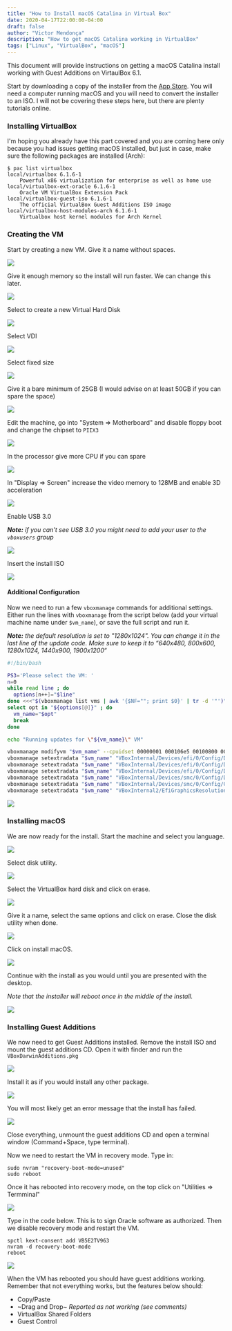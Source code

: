 ```yaml
---
title: "How to Install macOS Catalina in Virtual Box"
date: 2020-04-17T22:00:00-04:00
draft: false
author: "Victor Mendonça"
description: "How to get macOS Catalina working in VirtualBox"
tags: ["Linux", "VirtualBox", "macOS"]
---
```


This document will provide instructions on getting a macOS Catalina install working with Guest Additions on VirtaulBox 6.1.

Start by downloading a copy of the installer from the [App Store](https://apps.apple.com/us/app/macos-catalina/id1466841314?mt=12). You will need a computer running macOS and you will need to convert the installer to an ISO. I will not be covering these steps here, but there are plenty tutorials online.

### Installing VirtualBox

I'm hoping you already have this part covered and you are coming here only because you had issues getting macOS installed, but just in case, make sure the following packages are installed (Arch):

```none
$ pac list virtualbox
local/virtualbox 6.1.6-1
    Powerful x86 virtualization for enterprise as well as home use
local/virtualbox-ext-oracle 6.1.6-1
    Oracle VM VirtualBox Extension Pack
local/virtualbox-guest-iso 6.1.6-1
    The official VirtualBox Guest Additions ISO image
local/virtualbox-host-modules-arch 6.1.6-1
    Virtualbox host kernel modules for Arch Kernel
```

### Creating the VM

Start by creating a new VM. Give it a name without spaces.

![](/img/how-to-install-macos-catalina-in-virtual-box/1.create.machine.png)

Give it enough memory so the install will run faster. We can change this later.

![](/img/how-to-install-macos-catalina-in-virtual-box/2.create.machine.png)

Select to create a new Virtual Hard Disk

![](/img/how-to-install-macos-catalina-in-virtual-box/3.create.machine.png)

Select VDI

![](/img/how-to-install-macos-catalina-in-virtual-box/4.create.machine.png)

Select fixed size

![](/img/how-to-install-macos-catalina-in-virtual-box/5.create.machine.png)

Give it a bare minimum of 25GB (I would advise on at least 50GB if you can spare the space)

![](/img/how-to-install-macos-catalina-in-virtual-box/6.create.machine.png)

Edit the machine, go into "System => Motherboard" and disable floppy boot and change the chipset to `PIIX3`

![](/img/how-to-install-macos-catalina-in-virtual-box/7.system.settings.png)

In the processor give more CPU if you can spare

![](/img/how-to-install-macos-catalina-in-virtual-box/8.system.settings.png)

In "Display => Screen" increase the video memory to 128MB and enable 3D acceleration

![](/img/how-to-install-macos-catalina-in-virtual-box/9.video.settings.png)

Enable USB 3.0

_**Note:** if you can't see USB 3.0 you might need to add your user to the `vboxusers` group_

![](/img/how-to-install-macos-catalina-in-virtual-box/9.usb.settings.png)

Insert the install ISO

![](/img/how-to-install-macos-catalina-in-virtual-box/10.iso.settings.png)

#### Additional Configuration

Now we need to run a few `vboxmanage` commands for additional settings. Either run the lines with `vboxmanage` from the script below (add your virtual machine name under `$vm_name`), or save the full script and run it.

_**Note:** the default resolution is set to "1280x1024". You can change it in the last line of the update code. Make sure to keep it to “640x480, 800x600, 1280x1024, 1440x900, 1900x1200“_

```bash
#!/bin/bash

PS3='Please select the VM: '
n=0
while read line ; do
  options[n++]="$line"
done <<<"$(vboxmanage list vms | awk '{$NF=""; print $0}' | tr -d '"')"
select opt in "${options[@]}" ; do
  vm_name="$opt"
  break
done

echo "Running updates for \"${vm_name}\" VM"

vboxmanage modifyvm "$vm_name" --cpuidset 00000001 000106e5 00100800 0098e3fd bfebfbff && echo "Changed CPU ID Set" ; sleep .5
vboxmanage setextradata "$vm_name" "VBoxInternal/Devices/efi/0/Config/DmiSystemProduct" "iMac11,3" && echo "Changed DmiSystemProduct" ; sleep .5
vboxmanage setextradata "$vm_name" "VBoxInternal/Devices/efi/0/Config/DmiSystemVersion" "1.0" && echo "Changed DmiSystemVersion" ; sleep .5
vboxmanage setextradata "$vm_name" "VBoxInternal/Devices/efi/0/Config/DmiBoardProduct" "Iloveapple" && echo "Changed DmiBoardProduct" ; sleep .5
vboxmanage setextradata "$vm_name" "VBoxInternal/Devices/smc/0/Config/DeviceKey" "ourhardworkbythesewordsguardedpleasedontsteal(c)AppleComputerInc" && echo "Changed DeviceKey" ; sleep .5
vboxmanage setextradata "$vm_name" "VBoxInternal/Devices/smc/0/Config/GetKeyFromRealSMC" 1 && echo "Changed GetKeyFromRealSMC" ; sleep .5
vboxmanage setextradata "$vm_name" "VBoxInternal2/EfiGraphicsResolution" "1920x1080" && echo "Changed resolution to 1280x1024" ; sleep .5
```

![](/img/how-to-install-macos-catalina-in-virtual-box/11.run.script.png)


### Installing macOS

We are now ready for the install. Start the machine and select you language.

![](/img/how-to-install-macos-catalina-in-virtual-box/12.language.install.png)

Select disk utility.

![](/img/how-to-install-macos-catalina-in-virtual-box/13.disk.utility.png)

Select the VirtualBox hard disk and click on erase.

![](/img/how-to-install-macos-catalina-in-virtual-box/14.disk.utility.png)

Give it a name, select the same options and click on erase. Close the disk utility when done.

![](/img/how-to-install-macos-catalina-in-virtual-box/15.disk.utility.png)

Click on install macOS.

![](/img/how-to-install-macos-catalina-in-virtual-box/16.install.macos.png)

Continue with the install as you would until you are presented with the desktop.

_Note that the installer will reboot once in the middle of the install._

![](/img/how-to-install-macos-catalina-in-virtual-box/17.install.macos.png)

### Installing Guest Additions

We now need to get Guest Additions installed. Remove the install ISO and mount the guest additions CD. Open it with finder and run the `VBoxDarwinAdditions.pkg`  

![](/img/how-to-install-macos-catalina-in-virtual-box/18.install.guest.additions.png)

Install it as if you would install any other package.

![](/img/how-to-install-macos-catalina-in-virtual-box/19.install.guest.additions.png)

You will most likely get an error message that the install has failed.

![](/img/how-to-install-macos-catalina-in-virtual-box/20.install.guest.additions.png)

Close everything, unmount the guest additions CD and open a terminal window (Command+Space, type terminal).

Now we need to restart the VM in recovery mode. Type in:

```none
sudo nvram "recovery-boot-mode=unused"
sudo reboot
```

Once it has rebooted into recovery mode, on the top click on "Utilities => Termminal"

![](/img/how-to-install-macos-catalina-in-virtual-box/recovery_open_terminal.png)

Type in the code below. This is to sign Oracle software as authorized. Then we disable recovery mode and restart the VM.

```none
spctl kext-consent add VB5E2TV963
nvram -d recovery-boot-mode
reboot
```

![](/img/how-to-install-macos-catalina-in-virtual-box/recovery_security.png)

When the VM has rebooted you should have guest additions working. Remember that not everything works, but the features below should:

+ Copy/Paste
+ ~Drag and Drop~ _Reported as not working (see comments)_
+ VirtualBox Shared Folders
+ Guest Control
